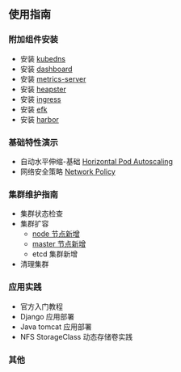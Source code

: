 ## 使用指南

### 附加组件安装

- 安装 [kubedns](kubedns.md)
- 安装 [dashboard](dashboard.md)
- 安装 [metrics-server](metrics-server.md)
- 安装 [heapster](heapster.md)
- 安装 [ingress](ingress.md)
- 安装 [efk](efk.md)
- 安装 [harbor](harbor.md)

### 基础特性演示

- 自动水平伸缩-基础 [Horizontal Pod Autoscaling](hpa.md)
- 网络安全策略 [Network Policy](networkpolicy.md)

### 集群维护指南

- 集群状态检查
- 集群扩容
  - [node 节点新增](op/AddNode.md)
  - [master 节点新增](op/AddMaster.md)
  - etcd 集群新增
- 清理集群

### 应用实践

- 官方入门教程
- Django 应用部署
- Java tomcat 应用部署
- NFS StorageClass 动态存储卷实践

### 其他

